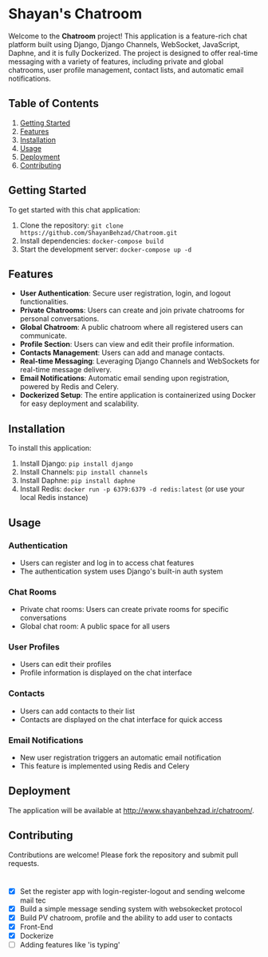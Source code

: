 # Shayan's Chatroom

Welcome to the **Chatroom** project! This application is a feature-rich chat platform built using Django, Django Channels, WebSocket, JavaScript, Daphne, and it is fully Dockerized. The project is designed to offer real-time messaging with a variety of features, including private and global chatrooms, user profile management, contact lists, and automatic email notifications.

## Table of Contents

1. [Getting Started](#getting-started)
2. [Features](#features)
3. [Installation](#installation)
4. [Usage](#usage)
5. [Deployment](#deployment)
6. [Contributing](#contributing)

## Getting Started

To get started with this chat application:

1. Clone the repository: `git clone https://github.com/ShayanBehzad/Chatroom.git`
2. Install dependencies: `docker-compose build`
3. Start the development server: `docker-compose up -d`


## Features

- **User Authentication**: Secure user registration, login, and logout functionalities.
- **Private Chatrooms**: Users can create and join private chatrooms for personal conversations.
- **Global Chatroom**: A public chatroom where all registered users can communicate.
- **Profile Section**: Users can view and edit their profile information.
- **Contacts Management**: Users can add and manage contacts.
- **Real-time Messaging**: Leveraging Django Channels and WebSockets for real-time message delivery.
- **Email Notifications**: Automatic email sending upon registration, powered by Redis and Celery.
- **Dockerized Setup**: The entire application is containerized using Docker for easy deployment and scalability.

## Installation

To install this application:

1. Install Django: `pip install django`
2. Install Channels: `pip install channels`
3. Install Daphne: `pip install daphne`
4. Install Redis: `docker run -p 6379:6379 -d redis:latest` (or use your local Redis instance)

## Usage

### Authentication

- Users can register and log in to access chat features
- The authentication system uses Django's built-in auth system

### Chat Rooms

- Private chat rooms: Users can create private rooms for specific conversations
- Global chat room: A public space for all users

### User Profiles

- Users can edit their profiles
- Profile information is displayed on the chat interface

### Contacts

- Users can add contacts to their list
- Contacts are displayed on the chat interface for quick access

### Email Notifications

- New user registration triggers an automatic email notification
- This feature is implemented using Redis and Celery

## Deployment

The application will be available at http://www.shayanbehzad.ir/chatroom/.

## Contributing

Contributions are welcome! Please fork the repository and submit pull requests.


# 

 * [x] Set the register app with login-register-logout and sending welcome mail tec
 * [x] Build a simple message sending system with websokecket protocol
 * [x] Build PV chatroom, profile and the ability to add user to contacts
 * [x] Front-End
 * [x] Dockerize 
 * [ ] Adding features like 'is typing'
